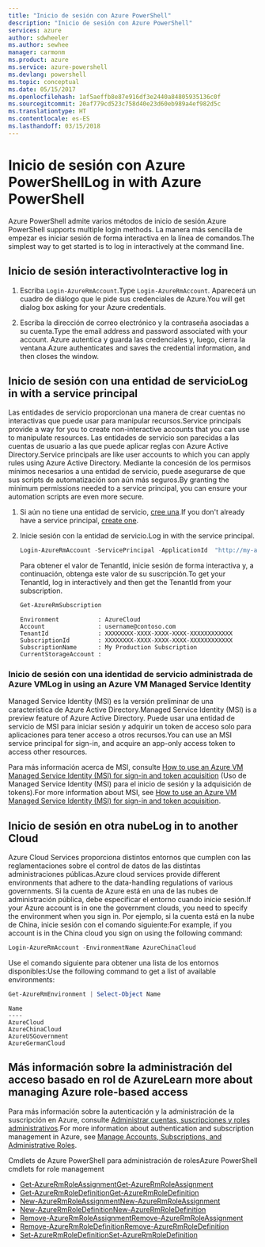 ```yaml
---
title: "Inicio de sesión con Azure PowerShell"
description: "Inicio de sesión con Azure PowerShell"
services: azure
author: sdwheeler
ms.author: sewhee
manager: carmonm
ms.product: azure
ms.service: azure-powershell
ms.devlang: powershell
ms.topic: conceptual
ms.date: 05/15/2017
ms.openlocfilehash: 1af5aeffb8e87e916df3e2440a84805935136c0f
ms.sourcegitcommit: 20af779cd523c758d40e23d60eb989a4ef982d5c
ms.translationtype: HT
ms.contentlocale: es-ES
ms.lasthandoff: 03/15/2018
---
```

# <a name="log-in-with-azure-powershell"></a><span data-ttu-id="f3bf2-103">Inicio de sesión con Azure PowerShell</span><span class="sxs-lookup"><span data-stu-id="f3bf2-103">Log in with Azure PowerShell</span></span>

<span data-ttu-id="f3bf2-104">Azure PowerShell admite varios métodos de inicio de sesión.</span><span class="sxs-lookup"><span data-stu-id="f3bf2-104">Azure PowerShell supports multiple login methods.</span></span> <span data-ttu-id="f3bf2-105">La manera más sencilla de empezar es iniciar sesión de forma interactiva en la línea de comandos.</span><span class="sxs-lookup"><span data-stu-id="f3bf2-105">The simplest way to get started is to log in interactively at the command line.</span></span>

## <a name="interactive-log-in"></a><span data-ttu-id="f3bf2-106">Inicio de sesión interactivo</span><span class="sxs-lookup"><span data-stu-id="f3bf2-106">Interactive log in</span></span>

1. <span data-ttu-id="f3bf2-107">Escriba `Login-AzureRmAccount`.</span><span class="sxs-lookup"><span data-stu-id="f3bf2-107">Type `Login-AzureRmAccount`.</span></span> <span data-ttu-id="f3bf2-108">Aparecerá un cuadro de diálogo que le pide sus credenciales de Azure.</span><span class="sxs-lookup"><span data-stu-id="f3bf2-108">You will get dialog box asking for your Azure credentials.</span></span>

2. <span data-ttu-id="f3bf2-109">Escriba la dirección de correo electrónico y la contraseña asociadas a su cuenta.</span><span class="sxs-lookup"><span data-stu-id="f3bf2-109">Type the email address and password associated with your account.</span></span> <span data-ttu-id="f3bf2-110">Azure autentica y guarda las credenciales y, luego, cierra la ventana.</span><span class="sxs-lookup"><span data-stu-id="f3bf2-110">Azure authenticates and saves the credential information, and then closes the window.</span></span>

## <a name="log-in-with-a-service-principal"></a><span data-ttu-id="f3bf2-111">Inicio de sesión con una entidad de servicio</span><span class="sxs-lookup"><span data-stu-id="f3bf2-111">Log in with a service principal</span></span>

<span data-ttu-id="f3bf2-112">Las entidades de servicio proporcionan una manera de crear cuentas no interactivas que puede usar para manipular recursos.</span><span class="sxs-lookup"><span data-stu-id="f3bf2-112">Service principals provide a way for you to create non-interactive accounts that you can use to manipulate resources.</span></span> <span data-ttu-id="f3bf2-113">Las entidades de servicio son parecidas a las cuentas de usuario a las que puede aplicar reglas con Azure Active Directory.</span><span class="sxs-lookup"><span data-stu-id="f3bf2-113">Service principals are like user accounts to which you can apply rules using Azure Active Directory.</span></span> <span data-ttu-id="f3bf2-114">Mediante la concesión de los permisos mínimos necesarios a una entidad de servicio, puede asegurarse de que sus scripts de automatización son aún más seguros.</span><span class="sxs-lookup"><span data-stu-id="f3bf2-114">By granting the minimum permissions needed to a service principal, you can ensure your automation scripts are even more secure.</span></span>

1. <span data-ttu-id="f3bf2-115">Si aún no tiene una entidad de servicio, [cree una](create-azure-service-principal-azureps.md).</span><span class="sxs-lookup"><span data-stu-id="f3bf2-115">If you don't already have a service principal, [create one](create-azure-service-principal-azureps.md).</span></span>

2. <span data-ttu-id="f3bf2-116">Inicie sesión con la entidad de servicio.</span><span class="sxs-lookup"><span data-stu-id="f3bf2-116">Log in with the service principal.</span></span>

    ```powershell
    Login-AzureRmAccount -ServicePrincipal -ApplicationId  "http://my-app" -Credential $pscredential -TenantId $tenantid
    ```

    <span data-ttu-id="f3bf2-117">Para obtener el valor de TenantId, inicie sesión de forma interactiva y, a continuación, obtenga este valor de su suscripción.</span><span class="sxs-lookup"><span data-stu-id="f3bf2-117">To get your TenantId, log in interactively and then get the TenantId from your subscription.</span></span>

    ```powershell
    Get-AzureRmSubscription
    ```

    ```
    Environment           : AzureCloud
    Account               : username@contoso.com
    TenantId              : XXXXXXXX-XXXX-XXXX-XXXX-XXXXXXXXXXXX
    SubscriptionId        : XXXXXXXX-XXXX-XXXX-XXXX-XXXXXXXXXXXX
    SubscriptionName      : My Production Subscription
    CurrentStorageAccount :
    ```

### <a name="log-in-using-an-azure-vm-managed-service-identity"></a><span data-ttu-id="f3bf2-118">Inicio de sesión con una identidad de servicio administrada de Azure VM</span><span class="sxs-lookup"><span data-stu-id="f3bf2-118">Log in using an Azure VM Managed Service Identity</span></span>

<span data-ttu-id="f3bf2-119">Managed Service Identity (MSI) es la versión preliminar de una característica de Azure Active Directory.</span><span class="sxs-lookup"><span data-stu-id="f3bf2-119">Managed Service Identity (MSI) is a preview feature of Azure Active Directory.</span></span> <span data-ttu-id="f3bf2-120">Puede usar una entidad de servicio de MSI para iniciar sesión y adquirir un token de acceso solo para aplicaciones para tener acceso a otros recursos.</span><span class="sxs-lookup"><span data-stu-id="f3bf2-120">You can use an MSI service principal for sign-in, and acquire an app-only access token to access other resources.</span></span>

<span data-ttu-id="f3bf2-121">Para más información acerca de MSI, consulte [How to use an Azure VM Managed Service Identity (MSI) for sign-in and token acquisition](/azure/active-directory/msi-how-to-get-access-token-using-msi) (Uso de Managed Service Identity (MSI) para el inicio de sesión y la adquisición de tokens).</span><span class="sxs-lookup"><span data-stu-id="f3bf2-121">For more information about MSI, see [How to use an Azure VM Managed Service Identity (MSI) for sign-in and token acquisition](/azure/active-directory/msi-how-to-get-access-token-using-msi).</span></span>

## <a name="log-in-to-another-cloud"></a><span data-ttu-id="f3bf2-122">Inicio de sesión en otra nube</span><span class="sxs-lookup"><span data-stu-id="f3bf2-122">Log in to another Cloud</span></span>

<span data-ttu-id="f3bf2-123">Azure Cloud Services proporciona distintos entornos que cumplen con las reglamentaciones sobre el control de datos de las distintas administraciones públicas.</span><span class="sxs-lookup"><span data-stu-id="f3bf2-123">Azure cloud services provide different environments that adhere to the data-handling regulations of various governments.</span></span> <span data-ttu-id="f3bf2-124">Si la cuenta de Azure está en una de las nubes de administración pública, debe especificar el entorno cuando inicie sesión.</span><span class="sxs-lookup"><span data-stu-id="f3bf2-124">If your Azure account is in one the government clouds, you need to specify the environment when you sign in.</span></span> <span data-ttu-id="f3bf2-125">Por ejemplo, si la cuenta está en la nube de China, inicie sesión con el comando siguiente:</span><span class="sxs-lookup"><span data-stu-id="f3bf2-125">For example, if you account is in the China cloud you sign on using the following command:</span></span>

```powershell
Login-AzureRmAccount -EnvironmentName AzureChinaCloud
```

<span data-ttu-id="f3bf2-126">Use el comando siguiente para obtener una lista de los entornos disponibles:</span><span class="sxs-lookup"><span data-stu-id="f3bf2-126">Use the following command to get a list of available environments:</span></span>

```powershell
Get-AzureRmEnvironment | Select-Object Name
```

```
Name
----
AzureCloud
AzureChinaCloud
AzureUSGovernment
AzureGermanCloud
```

## <a name="learn-more-about-managing-azure-role-based-access"></a><span data-ttu-id="f3bf2-127">Más información sobre la administración del acceso basado en rol de Azure</span><span class="sxs-lookup"><span data-stu-id="f3bf2-127">Learn more about managing Azure role-based access</span></span>

<span data-ttu-id="f3bf2-128">Para más información sobre la autenticación y la administración de la suscripción en Azure, consulte [Administrar cuentas, suscripciones y roles administrativos](/azure/active-directory/role-based-access-control-configure).</span><span class="sxs-lookup"><span data-stu-id="f3bf2-128">For more information about authentication and subscription management in Azure, see [Manage Accounts, Subscriptions, and Administrative Roles](/azure/active-directory/role-based-access-control-configure).</span></span>

<span data-ttu-id="f3bf2-129">Cmdlets de Azure PowerShell para administración de roles</span><span class="sxs-lookup"><span data-stu-id="f3bf2-129">Azure PowerShell cmdlets for role management</span></span>

* [<span data-ttu-id="f3bf2-130">Get-AzureRmRoleAssignment</span><span class="sxs-lookup"><span data-stu-id="f3bf2-130">Get-AzureRmRoleAssignment</span></span>](/powershell/module/AzureRM.Resources/Get-AzureRmRoleAssignment)
* [<span data-ttu-id="f3bf2-131">Get-AzureRmRoleDefinition</span><span class="sxs-lookup"><span data-stu-id="f3bf2-131">Get-AzureRmRoleDefinition</span></span>](/powershell/module/AzureRM.Resources/Get-AzureRmRoleDefinition)
* [<span data-ttu-id="f3bf2-132">New-AzureRmRoleAssignment</span><span class="sxs-lookup"><span data-stu-id="f3bf2-132">New-AzureRmRoleAssignment</span></span>](/powershell/module/AzureRM.Resources/New-AzureRmRoleAssignment)
* [<span data-ttu-id="f3bf2-133">New-AzureRmRoleDefinition</span><span class="sxs-lookup"><span data-stu-id="f3bf2-133">New-AzureRmRoleDefinition</span></span>](/powershell/module/AzureRM.Resources/New-AzureRmRoleDefinition)
* [<span data-ttu-id="f3bf2-134">Remove-AzureRmRoleAssignment</span><span class="sxs-lookup"><span data-stu-id="f3bf2-134">Remove-AzureRmRoleAssignment</span></span>](/powershell/module/AzureRM.Resources/Remove-AzureRmRoleAssignment)
* [<span data-ttu-id="f3bf2-135">Remove-AzureRmRoleDefinition</span><span class="sxs-lookup"><span data-stu-id="f3bf2-135">Remove-AzureRmRoleDefinition</span></span>](/powershell/module/AzureRM.Resources/Remove-AzureRmRoleDefinition)
* [<span data-ttu-id="f3bf2-136">Set-AzureRmRoleDefinition</span><span class="sxs-lookup"><span data-stu-id="f3bf2-136">Set-AzureRmRoleDefinition</span></span>](/powershell/moduel/AzureRM.Resources/Set-AzureRmRoleDefinition)
